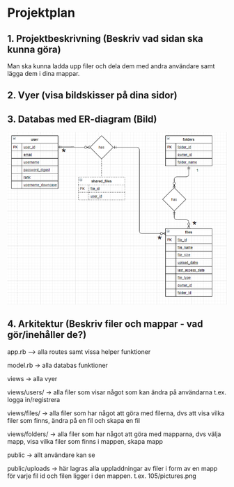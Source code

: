 # Projektplan

## 1. Projektbeskrivning (Beskriv vad sidan ska kunna göra)
Man ska kunna ladda upp filer och dela dem med andra användare samt lägga dem i dina mappar.
## 2. Vyer (visa bildskisser på dina sidor)
## 3. Databas med ER-diagram (Bild)
![ER-diagram](Screenshot_97.png)
## 4. Arkitektur (Beskriv filer och mappar - vad gör/inehåller de?)
app.rb --> alla routes samt vissa helper funktioner

model.rb -> alla databas funktioner

views -> alla vyer

views/users/ -> alla filer som visar något som kan ändra på användarna t.ex. logga in/registrera

views/files/ -> alla filer som har något att göra med filerna, dvs att visa vilka filer som finns, ändra på en fil och skapa en fil

views/folders/ -> alla filer som har något att göra med mapparna, dvs välja mapp, visa vilka filer som finns i mappen, skapa mapp

public -> allt användare kan se

public/uploads -> här lagras alla uppladdningar av filer i form av en mapp för varje fil id och filen ligger i den mappen. t.ex. 105/pictures.png
